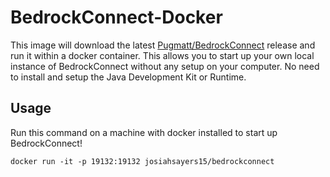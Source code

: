 # BedrockConnect-Docker

This image will download the latest [Pugmatt/BedrockConnect](https://github.com/Pugmatt/BedrockConnect) release and run it within a docker container. This allows you to start up your own local instance of BedrockConnect without any setup on your computer. No need to install and setup the Java Development Kit or Runtime.

## Usage

Run this command on a machine with docker installed to start up BedrockConnect!

```shell
docker run -it -p 19132:19132 josiahsayers15/bedrockconnect
```
